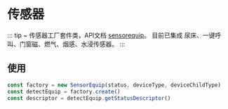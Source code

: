# 传感器

::: tip ~
传感器工厂套件类，API文档 [sensorequip](https://aliiot.on-bright.com:8090/hardware-suit/classes/sensorequip.html)。
目前已集成 尿床、一键呼叫、门窗磁、燃气、烟感、水浸传感器。
:::

## 使用

```js
const factory = new SensorEquip(status, deviceType, deviceChildType)
const detectEquip = factory.create()
const descriptor = detectEquip.getStatusDescriptor()
```
